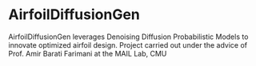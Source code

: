 # AirfoilDiffusionGen
AirfoilDiffusionGen leverages Denoising Diffusion Probabilistic Models to innovate optimized airfoil design. Project carried out under the advice of Prof. Amir Barati Farimani at the MAIL Lab, CMU
